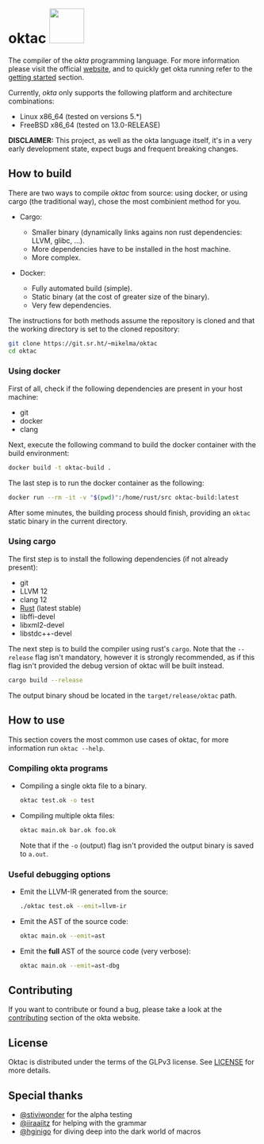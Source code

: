 <h1>oktac  <img src='https://git.sr.ht/~mikelma/oktac/blob/main/assets/okta-ottis.png' width='70'></h1>

The compiler of the *okta* programming language. For more information
please visit the official [website](https://okta-lang.org), and to quickly get 
okta running refer to the [getting started](https://okta-lang.org/#getting-started) 
section.

Currently, *okta* only supports the following platform and architecture combinations:

* Linux x86_64 (tested on versions 5.\*)
* FreeBSD x86_64 (tested on 13.0-RELEASE)

**DISCLAIMER:** This project, as well as the okta language itself, it's in a very 
early development state, expect bugs and frequent breaking changes.

## How to build

There are two ways to compile *oktac* from source: using docker, or using 
cargo (the traditional way), chose the most combinient method for you.

* Cargo:
    - Smaller binary (dynamically links agains non rust dependencies: LLVM, glibc, ...).
    - More dependencies have to be installed in the host machine.
    - More complex.

* Docker:
    - Fully automated build (simple).
    - Static binary (at the cost of greater size of the binary).
    - Very few dependencies. 

The instructions for both methods assume the repository is cloned and that 
the working directory is set to the cloned repository:

```bash
git clone https://git.sr.ht/~mikelma/oktac
cd oktac
```

### Using docker

First of all, check if the following dependencies are present in your host machine:

* git
* docker
* clang

Next, execute the following command to build the docker container with the build environment:

```bash
docker build -t oktac-build .
```

The last step is to run the docker container as the following:

```bash
docker run --rm -it -v "$(pwd)":/home/rust/src oktac-build:latest
```

After some minutes, the building process should finish, providing an `oktac` static binary 
in the current directory.

### Using cargo

The first step is to install the following dependencies (if not already present):

* git
* LLVM 12
* clang 12
* [Rust](https://www.rust-lang.org/tools/install) (latest stable)
* libffi-devel
* libxml2-devel
* libstdc++-devel

The next step is to build the compiler using rust's `cargo`. Note that 
the `--release` flag isn't mandatory, however it is strongly recommended, 
as if this flag isn't provided the debug version of oktac will be built instead.

```bash
cargo build --release
```

The output binary shoud be located in the `target/release/oktac` path.

## How to use

This section covers the most common use cases of oktac, for more information 
run `oktac --help`.

### Compiling okta programs 

* Compiling a single okta file to a binary. 
    ```bash
    oktac test.ok -o test
    ```

* Compiling multiple okta files:
    ```bash
    oktac main.ok bar.ok foo.ok
    ```
    
    Note that if the `-o` (output) flag isn't provided the output binary is saved to `a.out`.

### Useful debugging options

* Emit the LLVM-IR generated from the source:
    ```bash
    ./oktac test.ok --emit=llvm-ir
    ```

* Emit the AST of the source code:
    ```bash
    oktac main.ok --emit=ast
    ```

* Emit the **full** AST of the source code (very verbose):
    ```bash
    oktac main.ok --emit=ast-dbg
    ```

## Contributing

If you want to contribute or found a bug, please take a look at the 
[contributing](https://okta-lang.org/#contributing) section of the okta website.

## License

Oktac is distributed under the terms of the GLPv3 license. 
See [LICENSE](https://git.sr.ht/~mikelma/oktac/tree/main/item/LICENSE) for more details.

## Special thanks

* [@stiviwonder](https://github.com/stiviwonder) for the alpha testing
* [@iiraaiitz](https://github.com/iiraaiitz) for helping with the grammar 
* [@hginigo](https://github.com/hginigo) for diving deep into the dark world of macros 
